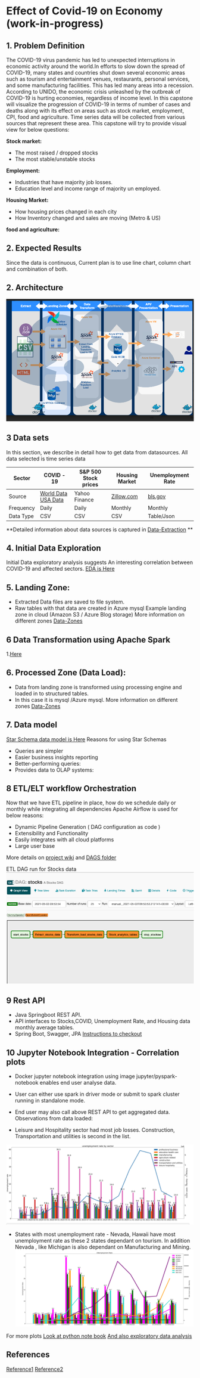 
# Effect of Covid-19 on  Economy (work-in-progress)
## 1. Problem Definition
The COVID-19 virus pandemic has led to unexpected interruptions in economic activity around the world.In efforts to slow down the spread of COVID-19, many states and countries shut down several economic areas such as tourism and entertainment venues, restaurants, personal services, and some manufacturing facilities. This has led many areas into a recession. According to UNIDO, the economic crisis unleashed by the outbreak of COVID-19 is hurting economies, regardless of income level.
In this capstone will visualize the progression of COVID-19 in terms of number of cases and deaths along with its effect on areas such as stock market, employment, CPI, food and agriculture. Time series data will be collected from various  sources that represent these area.
This capstone will try to provide visual view for below questions:

**Stock market:**

- The most raised / dropped stocks
- The most stable/unstable stocks

**Employment:**

- Industries that have majority job losses.
- Education level and income range of majority un employed.

**Housing Market:**

- How housing prices changed in each city
- How Inventory changed and sales are moving (Metro & US)
 
**food and agriculture:**

## 2. Expected Results
Since the data is continuous, Current plan is to use line chart, column chart and combination of both.

## 2. Architecture
![Architecture](https://github.com/Swapnay/capstone/blob/master/docs/architecture.png)

## 3 Data sets
In this section, we describe in detail how to get data from datasources.
All data selected is time series data

|Sector|  COVID - 19   | S&P 500 Stock prices        |  Housing Market| Unemployment Rate|
| ------------- | ------------- |---------|--------|----------------|  
|Source| [World Data](https://covid19.who.int/) [USA Data](https://data.cdc.gov)| Yahoo Finance  |[Zillow.com](https://www.zillow.com/research/data/)|[bls.gov](https://www.bls.gov/webapps/legacy/cpsatab14.htm)|
| Frequency| Daily |Daily|Monthly|Monthly|
|Data Type|CSV|CSV|CSV|Table/Json|

**Detailed information about data sources is captured in [Data-Extraction](https://github.com/Swapnay/capstone/wiki/Data-Extraction) **

## 4. Initial Data Exploration
Initial Data exploratory analysis suggests An interesting correlation between COVID-19 and affected sectors.
 [EDA is Here](https://github.com/Swapnay/capstone/blob/master/eda/Covid_Economy_impact.ipynb)
## 5. Landing Zone:
 - Extracted Data files are saved to file system.
 - Raw tables with that data are created in Azure mysql
 Example landing zone in cloud (Amazon S3 / Azure Blog storage)
More information on different zones [Data-Zones](https://github.com/Swapnay/capstone/wiki/Data-Model) 
## 6 Data Transformation using Apache Spark
1.[Here](https://github.com/Swapnay/capstone/tree/master/toazureblob)
## 6. Processed Zone (Data Load):
- Data from landing zone is transformed using processing engine and loaded in to structured tables.
- In this case it is mysql /Azure mysql.
More information on different zones [Data-Zones](https://github.com/Swapnay/capstone/wiki/Data-Model) 

## 7. Data model 
[Star Schema data model is Here](https://github.com/Swapnay/capstone/tree/master/data_model/erd)
Reasons for using Star Schemas
 - Queries are simpler
 - Easier business insights reporting
 - Better-performing queries: 
 - Provides data to OLAP systems: 
 
## 8 ETL/ELT workflow Orchestration 
Now that we have ETL pipeline in place, how do we  schedule daily or monthly while integrating all dependencies
Apache Airflow is used for below reasons: 
- Dynamic Pipeline Generation ( DAG configuration as code )
- Extensibility and Functionality
- Easily integrates with all cloud platforms 
- Large user base

More details on [project wiki](https://github.com/Swapnay/capstone/wiki/ETL-ELT-Workflow-Orchestration) 
and [DAGS folder](https://github.com/Swapnay/capstone/tree/master/dags)

ETL DAG run for Stocks data
![Example-Dag-Run](https://github.com/Swapnay/capstone/blob/master/docs/dag-exec/Stocks.png)


## 9 Rest API 

 * Java Springboot REST API.
 * API interfaces to Stocks,COVID, Unemployment Rate, and Housing data monthly average tables.
 * Spring Boot, Swagger, JPA
 [Instructions to checkout](https://github.com/Swapnay/capstone/blob/master/rest-API/Readme.md)

## 10 Jupyter Notebook Integration - Correlation plots 
* Docker jupyter notebook integration using image jupyter/pyspark-notebook enables end user analyse data.
* User can either use spark in driver mode or submit  to spark cluster running in standalone mode.
* End user may also call above REST API to get aggregated data.
Observations from data loaded:

* Leisure and Hospitality sector had most job losses. Construction, Transportation and utilities is second in the list.

![Sector](https://github.com/Swapnay/capstone/blob/master/docs/images/sector.png)

* States with most unemployment rate - Nevada, Hawaii have most unemployment rate as these 2 states dependant on tourism.
In addition Nevada , like Michigan is also dependant on Manufacturing and Mining.
![State](https://github.com/Swapnay/capstone/blob/master/docs/images/Unemployment-covid.png)

For more plots [Look at python note book](https://github.com/Swapnay/capstone/blob/master/notebooks/capstone_final.ipynb)
[And also exploratory data analysis](https://github.com/Swapnay/capstone/blob/master/eda/Covid_Economy_impact.ipynb)



## References
[Reference1](https://www.uaex.edu/life-skills-wellness/health/covid19/COVID-Economic_Impacts_in_Arkansas.aspx)
[Reference2](https://www.xplenty.com/blog/snowflake-schemas-vs-star-schemas-what-are-they-and-how-are-they-different/#:~:text=Benefits%20of%20Star%20Schemas&text=Better%2Dperforming%20queries%3A%20By%20removing,schemas%20to%20build%20OLAP%20cubes.)
